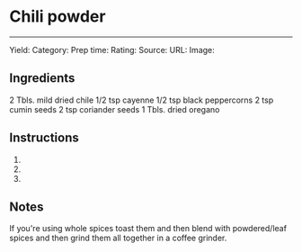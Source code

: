 # Chili powder
---
Yield:
Category:
Prep time:
Rating:
Source:
URL:
Image: 

## Ingredients
2 Tbls. mild dried chile
1/2 tsp cayenne
1/2 tsp black peppercorns
2 tsp cumin seeds
2 tsp coriander seeds
1 Tbls. dried oregano

## Instructions
1. 
2. 
3. 

## Notes

If you're using whole spices toast them and then blend with powdered/leaf spices and then grind them all together in a coffee grinder.